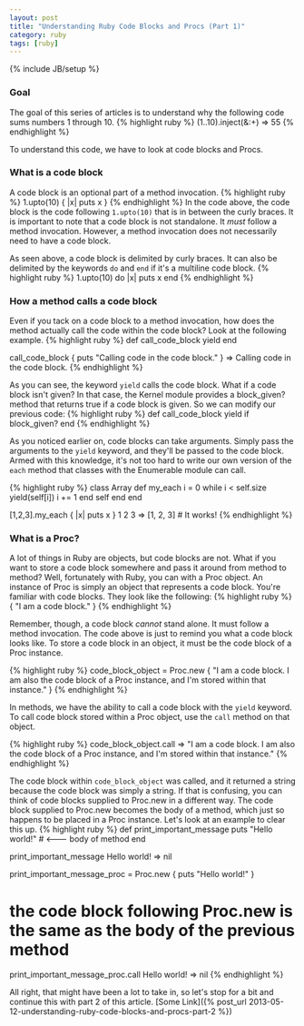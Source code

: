 ```yaml
---
layout: post
title: "Understanding Ruby Code Blocks and Procs (Part 1)"
category: ruby
tags: [ruby]
---
```

{% include JB/setup %}

### Goal
The goal of this series of articles is to understand why the following code sums
numbers 1 through 10.
{% highlight ruby %}
(1..10).inject(&:+)
=> 55
{% endhighlight %}

To understand this code, we have to look at code blocks and Procs.

### What is a code block
A code block is an optional part of a method invocation.
{% highlight ruby %}
1.upto(10) { |x| puts x }
{% endhighlight %}
In the code above, the code block is the code following `1.upto(10)` that is
in between the curly braces. It is  important to note that a code block is
not standalone. It _must_ follow a method invocation. However, a method 
invocation does not necessarily need to have a code block.

As seen above, a code block is delimited by curly braces. It can also be
delimited by the keywords `do` and `end` if it's a multiline code block.
{% highlight ruby %}
1.upto(10) do |x|
  puts x 
end
{% endhighlight %}

### How a method calls a code block
Even if you tack on a code block to a method invocation, how does the method
actually call the code within the code block? Look at the following example.
{% highlight ruby %}
def call_code_block
  yield
end

call_code_block { puts "Calling code in the code block." }
=> Calling code in the code block.
{% endhighlight %}

As you can see, the keyword `yield` calls the code block. What if a code block
isn't given? In that case, the Kernel module provides a block_given? method
that returns true if a code block is given. So we can modify our previous code:
{% highlight ruby %}
def call_code_block
  yield if block_given?
end
{% endhighlight %}

As you noticed earlier on, code blocks can take arguments. Simply pass the arguments
to the `yield` keyword, and they'll be passed to the code block. Armed with
this knowledge, it's not too hard to write our own version of the `each`
method that classes with the Enumerable module can call.

{% highlight ruby %}
class Array
  def my_each
    i = 0
    while i < self.size
      yield(self[i])
      i += 1
    end
    self
  end
end

[1,2,3].my_each { |x| puts x }
1
2
3
 => [1, 2, 3] # It works!
{% endhighlight %}

### What is a Proc?
A lot of things in Ruby are objects, but code blocks are not. What if you want
to store a code block somewhere and pass it around from method to method? Well,
fortunately with Ruby, you can with a Proc object. An instance of Proc is simply
an object that represents a code block. You're familiar with code blocks. They
look like the following:
{% highlight ruby %}
{ "I am a code block." }
{% endhighlight %}

Remember, though, a code block _cannot_ stand alone. It must follow a method
invocation. The code above is just to remind you what a code block looks like.
To store a code block in an object, it must be the code block of a Proc instance.

{% highlight ruby %}
code_block_object = Proc.new { "I am a code block. I am also the code block of a Proc instance, and I'm stored within that instance." }
{% endhighlight %}

In methods, we have the ability to call a code block with the `yield` keyword.
To call code block stored within a Proc object, use the `call` method on that object.

{% highlight ruby %}
code_block_object.call
=> "I am a code block. I am also the code block of a Proc instance, and I'm stored within that instance."
{% endhighlight %}

The code block within `code_block_object` was called, and it returned a string because
the code block was simply a string. If that is confusing, you can think of code blocks
supplied to Proc.new in a different way. The code block supplied to Proc.new becomes the
body of a method, which just so happens to be placed in a Proc instance. Let's look
at an example to clear this up.
{% highlight ruby %}
def print_important_message
  puts "Hello world!" # <--- body of method
end

print_important_message
Hello world!
=> nil

print_important_message_proc = Proc.new { puts "Hello world!" }
# the code block following Proc.new is the same as the body of the previous method

print_important_message_proc.call
Hello world!
=> nil
{% endhighlight %}

All right, that might have been a lot to take in, so let's stop for a bit and continue this with part 2 of this article. [Some Link]({% post_url 2013-05-12-understanding-ruby-code-blocks-and-procs-part-2 %})